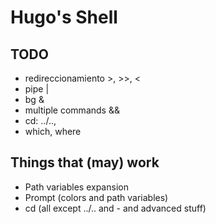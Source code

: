 # Hugo's Shell

## TODO

- redireccionamiento >, >>, <
- pipe |
- bg &
- multiple commands &&
- cd: ../..,
- which, where

## Things that (may) work

- Path variables expansion
- Prompt (colors and path variables)
- cd (all except ../.. and - and advanced stuff)
